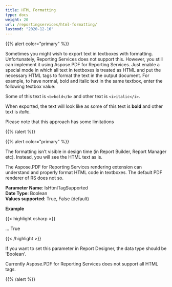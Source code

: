 ```yaml
---
title: HTML Formatting
type: docs
weight: 20
url: /reportingservices/html-formatting/
lastmod: "2020-12-16"
---
```


{{% alert color="primary" %}}

Sometimes you might wish to export text in textboxes with formatting. Unfortunately, Reporting Services does not support this. However, you still can implement it using Aspose.PDF for Reporting Services. Just enable a special mode in which all text in textboxes is treated as HTML and put the necessary HTML tags to format the text in the output document. For example, to have normal, bold and italic text in the same textbox, enter the following textbox value:

Some of this text is ```<b>bold</b>``` and other text is ```<i>italic</i>```.

When exported, the text will look like as some of this text is **bold** and other text is *italic*.

Please note that this approach has some limitations

{{% /alert %}}

{{% alert color="primary" %}}

The formatting isn’t visible in design time (in Report Builder, Report Manager etc). Instead, you will see the HTML text as is.

The Aspose.PDF for Reporting Services rendering extension can understand and properly format HTML code in textboxes. The default PDF renderer of RS does not so.

**Parameter Name**: IsHtmlTagSupported  
**Date Type**: Boolean  
**Values supported**: True, False (default)   

**Example**

{{< highlight csharp >}}

 <Render>
...
<Extension Name="APPDF" Type=" Aspose.PDF.ReportingServices.Renderer,Aspose.PDF.ReportingServices ">
<Configuration>
<IsHtmlTagSupported >True</IsHtmlTagSupported>
</Configuration>
</Extension>
</Render>

{{< /highlight >}}

If you want to set this parameter in Report Designer, the data type should be 'Boolean'.

Currently Aspose.PDF for Reporting Services does not support all HTML tags.

{{% /alert %}}
